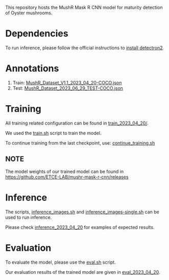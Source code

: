 This repository hosts the MushR Mask R CNN model for maturity
detection of Oyster mushrooms.

# Dependencies

To run inference, please follow the official instructions to [install
detectron2](https://detectron2.readthedocs.io/en/latest/tutorials/install.html).

# Annotations

1. Train: [MushR_Dataset_V1.1_2023_04_20-COCO.json](MushR_Dataset_V1.1_2023_04_20-COCO.json)
2. Test: [MushR_Dataset_2023_06_29_TEST-COCO.json](MushR_Dataset_2023_06_29_TEST-COCO.json)

# Training 

All training related configuration can be found in [train_2023_04_20/](train_2023_04_20/).

We used the [train.sh](train.sh) script to train the model.

To continue training from the last checkpoint, use: [continue_training.sh](continue_training.sh)

## NOTE

The model weights of our trained model can be found in <https://github.com/ETCE-LAB/mushr-mask-r-cnn/releases>


# Inference

The scripts, [inference_images.sh](inference_images.sh) and [inference_images-single.sh](inference_images-single.sh)
can be used to run inference.

Please check [inference_2023_04_20](inference_2023_04_20) for examples of expected results.

# Evaluation

To evaluate the model, please use the [eval.sh](eval.sh) script.

Our evaluation results of the trained model are given in [eval_2023_04_20](eval_2023_04_20).

